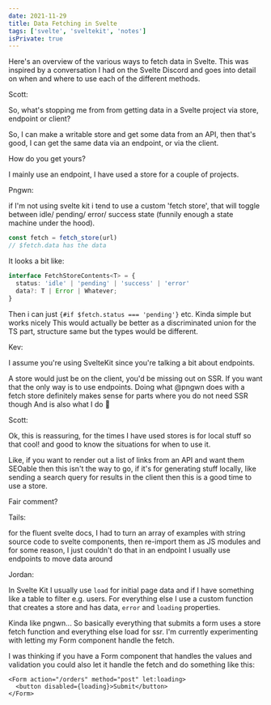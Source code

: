 ```yaml
---
date: 2021-11-29
title: Data Fetching in Svelte
tags: ['svelte', 'sveltekit', 'notes']
isPrivate: true
---
```


Here's an overview of the various ways to fetch data in Svelte. This
was inspired by a conversation I had on the Svelte Discord and goes
into detail on when and where to use each of the different methods.

<!-- Transcript -->

Scott:

So, what's stopping me from from getting data in a Svelte project via
store, endpoint or client?

So, I can make a writable store and get some data from an API, then
that's good, I can get the same data via an endpoint, or via the
client.

How do you get yours?

I mainly use an endpoint, I have used a store for a couple of
projects.

Pngwn:

if I'm not using svelte kit i tend to use a custom 'fetch store', that
will toggle between idle/ pending/ error/ success state (funnily
enough a state machine under the hood).

```js
const fetch = fetch_store(url)
// $fetch.data has the data
```

It looks a bit like:

```ts
interface FetchStoreContents<T> = {
  status: 'idle' | 'pending' | 'success' | 'error'
  data?: T | Error | Whatever;
}
```

Then i can just `{#if $fetch.status === 'pending'}` etc. Kinda simple
but works nicely This would actually be better as a discriminated
union for the TS part, structure same but the types would be
different.

Kev:

I assume you're using SvelteKit since you're talking a bit about
endpoints.

A store would just be on the client, you'd be missing out on SSR. If
you want that the only way is to use endpoints. Doing what @pngwn does
with a fetch store definitely makes sense for parts where you do not
need SSR though And is also what I do 🥳

Scott:

Ok, this is reassuring, for the times I have used stores is for local
stuff so that cool! and good to know the situations for when to use
it.

Like, if you want to render out a list of links from an API and want
them SEOable then this isn't the way to go, if it's for generating
stuff locally, like sending a search query for results in the client
then this is a good time to use a store.

Fair comment?

Tails:

for the fluent svelte docs, I had to turn an array of examples with
string source code to svelte components, then re-import them as JS
modules and for some reason, I just couldn't do that in an endpoint I
usually use endpoints to move data around

Jordan:

In Svelte Kit I usually use `load` for initial page data and if I have
something like a table to filter e.g. users. For everything else I use
a custom function that creates a store and has data, `error` and
`loading` properties.

Kinda like pngwn... So basically everything that submits a form uses a
store fetch function and everything else load for ssr. I'm currently
experimenting with letting my Form component handle the fetch.

I was thinking if you have a Form component that handles the values
and validation you could also let it handle the fetch and do something
like this:

```svelte
<Form action="/orders" method="post" let:loading>
  <button disabled={loading}>Submit</button>
</Form>
```
